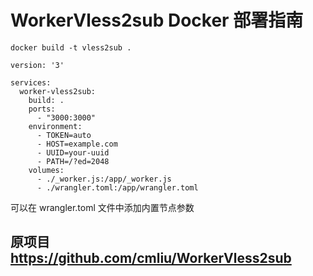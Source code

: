 # WorkerVless2sub Docker 部署指南

```
docker build -t vless2sub .
```

```
version: '3'

services:
  worker-vless2sub:
    build: .
    ports:
      - "3000:3000"
    environment:
      - TOKEN=auto
      - HOST=example.com
      - UUID=your-uuid
      - PATH=/?ed=2048
    volumes:
      - ./_worker.js:/app/_worker.js
      - ./wrangler.toml:/app/wrangler.toml
```
可以在 wrangler.toml 文件中添加内置节点参数

## 原项目 https://github.com/cmliu/WorkerVless2sub


